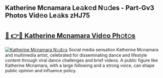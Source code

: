 ## Katherine Mcnamara Le𝚊k𝚎d N𝚞𝚍es - Part-Gv3 Photos Vid𝚎o Le𝚊ks zHJ75

# <h2><a href="http://fbdo7oz.evod.top/?m=Katherine+Mcnamara">🔗 👉🔴 Katherine Mcnamara Vid𝚎o Ph𝚘t𝚘s</a></h2>

[![Katherine Mcnamara N𝚞d𝚎s](https://i.imgur.com/8V9OHl7.gif)](http://fbdo7oz.evod.top/?m=Katherine+Mcnamara)
Social media sensation Katherine Mcnamara and multimedia artist, celebrated for disseminating dance and lifestyle content through viral dance challenges and brief videos. A public figure like Katherine Mcnamara, with a large following and a strong voice, can shape public opinion and influence policy. 
